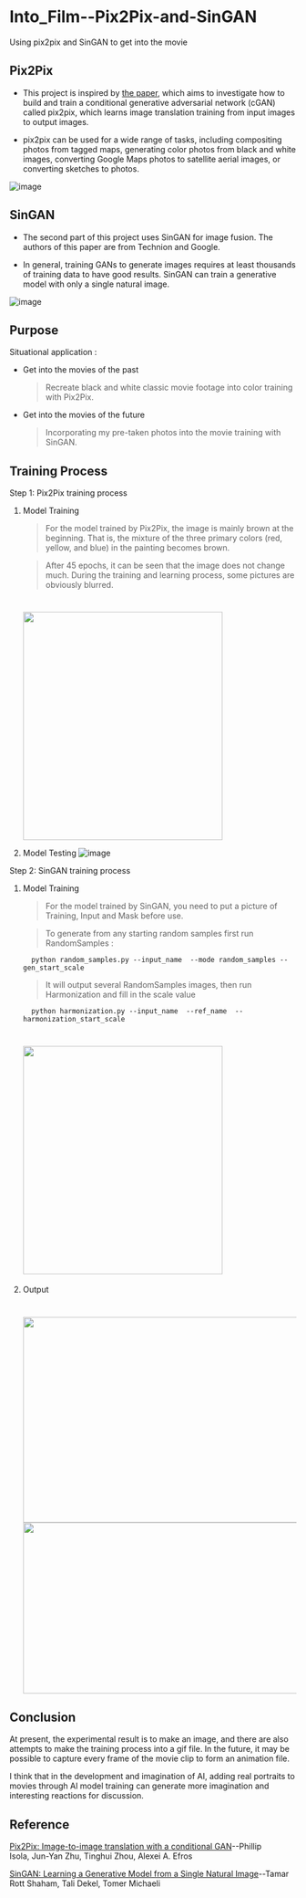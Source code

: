 # Into_Film--Pix2Pix-and-SinGAN

Using pix2pix and SinGAN to get into the movie

## Pix2Pix

 * This project is inspired by [the paper](https://arxiv.org/abs/1611.07004), which aims to investigate how to build and train a conditional generative adversarial network (cGAN) called pix2pix, which learns image translation training from input images to output images.

 * pix2pix can be used for a wide range of tasks, including compositing photos from tagged maps, generating color photos from black and white images, converting Google Maps photos to satellite aerial images, or converting sketches to photos.

  ![image](https://user-images.githubusercontent.com/69034494/163197685-38160454-dd39-4fd5-abc5-7da9f85255e2.png)


## SinGAN

 * The second part of this project uses SinGAN for image fusion. The authors of this paper are from Technion and Google.

 * In general, training GANs to generate images requires at least thousands of training data to have good results. SinGAN can train a generative model with only a single natural image.

  ![image](https://user-images.githubusercontent.com/69034494/163198062-c7fc22c6-34ee-4e69-8b20-378ae6cb03d0.png)

## Purpose

  Situational application :
  
  * Get into the movies of the past
    > Recreate black and white classic movie footage into color training with Pix2Pix.
    
  * Get into the movies of the future
    > Incorporating my pre-taken photos into the movie training with SinGAN.

## Training Process

  Step 1: Pix2Pix training process
  
   1. Model Training
    
      > For the model trained by Pix2Pix, the image is mainly brown at the beginning. That is, the mixture of the three primary colors (red, yellow, and blue) in the painting becomes brown.

      > After 45 epochs, it can be seen that the image does not change much. During the training and learning process, some pictures are obviously blurred.
    <h1>
      <img src="https://user-images.githubusercontent.com/69034494/163203221-be095c18-d9ba-4750-bc6e-cb60d471c92c.png" width="350" height="400"/>
   </h1>

   2. Model Testing
      ![image](https://user-images.githubusercontent.com/69034494/163203515-3dcb79db-a799-449f-b30c-f0e4c118a32d.png)
      
  Step 2: SinGAN training process

   1. Model Training
   
      > For the model trained by SinGAN, you need to put a picture of Training, Input and Mask before use.

      > To generate from any starting random samples first run RandomSamples :
  
      <pre><code>  python random_samples.py --input_name <training_image> --mode random_samples --gen_start_scale <start scale>
      </code></pre>
      
      > It will output several RandomSamples images, then run Harmonization and fill in the scale value
      <pre><code>  python harmonization.py --input_name <training_image> --ref_name <pasted_reference_image> --harmonization_start_scale <scale>
      </code></pre>
      
      <h1>
        <img src="https://user-images.githubusercontent.com/69034494/163206395-6a8456c9-de51-4f8b-8630-9537d701ddc4.png" width="350" height="400"/>
      </h1>

   2. Output
     <h1>
        <img src="https://user-images.githubusercontent.com/69034494/163206632-4d697ed9-4c1b-4536-8607-8621dd63c50e.png" width="800" height="360"/>
        <img src="https://user-images.githubusercontent.com/69034494/163206701-d81022d4-b4c2-4f93-8889-efb75e5170db.png" width="800" height="300"/>
    </h1>

## Conclusion

At present, the experimental result is to make an image, and there are also attempts to make the training process into a gif file. In the future, it may be possible to capture every frame of the movie clip to form an animation file.

I think that in the development and imagination of AI, adding real portraits to movies through AI model training can generate more imagination and interesting reactions for discussion.

## Reference

[Pix2Pix: Image-to-image translation with a conditional GAN](https://www.tensorflow.org/tutorials/generative/pix2pix)--Phillip Isola, Jun-Yan Zhu, Tinghui Zhou, Alexei A. Efros

[SinGAN: Learning a Generative Model from a Single Natural Image](https://openaccess.thecvf.com/content_ICCV_2019/papers/Shaham_SinGAN_Learning_a_Generative_Model_From_a_Single_Natural_Image_ICCV_2019_paper.pdf)--Tamar Rott Shaham, Tali Dekel, Tomer Michaeli 
